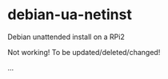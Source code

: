 # debian-ua-netinst
Debian unattended install on a RPi2

Not working! To be updated/deleted/changed!

...
